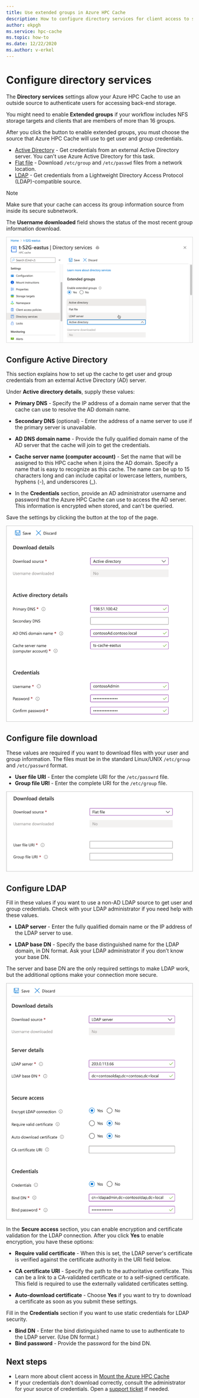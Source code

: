 ```yaml
---
title: Use extended groups in Azure HPC Cache
description: How to configure directory services for client access to storage targets in Azure HPC Cache
author: ekpgh
ms.service: hpc-cache
ms.topic: how-to
ms.date: 12/22/2020
ms.author: v-erkel
---
```


# Configure directory services

The **Directory services** settings allow your Azure HPC Cache to use an outside source to authenticate users for accessing back-end storage.

You might need to enable **Extended groups** if your workflow includes NFS storage targets and clients that are members of more than 16 groups.

After you click the button to enable extended groups, you must choose the source that Azure HPC Cache will use to get user and group credentials.

* [Active Directory](#configure-active-directory) - Get credentials from an external Active Directory server. You can't use Azure Active Directory for this task.
* [Flat file](#configure-file-download) - Download `/etc/group` and `/etc/passwd` files from a network location.
* [LDAP](#configure-ldap) - Get credentials from a Lightweight Directory Access Protocol (LDAP)-compatible source.

> [!NOTE]
> Make sure that your cache can access its group information source from inside its secure subnetwork.<!-- + details/examples -->

The **Username downloaded** field shows the status of the most recent group information download.

![screenshot of directory services page settings page in portal, with the Yes option selected for extended groups, and the drop-down menu labeled Download source open](media/directory-services-select-group-source.png)

## Configure Active Directory

This section explains how to set up the cache to get user and group credentials from an external Active Directory (AD) server.

Under **Active directory details**, supply these values:

* **Primary DNS** - Specify the IP address of a domain name server that the cache can use to resolve the AD domain name.

* **Secondary DNS** (optional) - Enter the address of a name server to use if the primary server is unavailable.

* **AD DNS domain name** - Provide the fully qualified domain name of the AD server that the cache will join to get the credentials.

* **Cache server name (computer account)** - Set the name that will be assigned to this HPC cache when it joins the AD domain. Specify a name that is easy to recognize as this cache. The name can be up to 15 characters long and can include capital or lowercase letters, numbers, hyphens (-), and underscores (_).

* In the **Credentials** section, provide an AD administrator username and password that the Azure HPC Cache can use to access the AD server. This information is encrypted when stored, and can't be queried.

Save the settings by clicking the button at the top of the page.

![screenshot of Download details section with Active Directory values filled in](media/group-download-details-ad.png)

## Configure file download

These values are required if you want to download files with your user and group information. The files must be in the standard Linux/UNIX `/etc/group` and `/etc/passwrd` format.

* **User file URI** - Enter the complete URI for the `/etc/passwrd` file.
* **Group file URI** - Enter the complete URI for the `/etc/group` file.

![screenshot of Download details section for a flat file download](media/group-download-details-file.png)

## Configure LDAP

Fill in these values if you want to use a non-AD LDAP source to get user and group credentials. Check with your LDAP administrator if you need help with these values.

* **LDAP server** - Enter the fully qualified domain name or the IP address of the LDAP server to use. <!-- only one, not up to 3 -->

* **LDAP base DN** - Specify the base distinguished name for the LDAP domain, in DN format. Ask your LDAP administrator if you don’t know your base DN.

The server and base DN are the only required settings to make LDAP work, but the additional options make your connection more secure.

![screenshot of the LDAP configuration area of the directory services page settings page](media/group-download-details-ldap.png)

In the **Secure access** section, you can enable encryption and certificate validation for the LDAP connection. After you click **Yes** to enable encryption, you have these options:

* **Require valid certificate** - When this is set, the LDAP server's certificate is verified against the certificate authority in the URI field below.

* **CA certificate URI** - Specify the path to the authoritative certificate. This can be a link to a CA-validated certificate or to a self-signed certificate. This field is required to use the externally validated certificates setting.

* **Auto-download certificate** - Choose **Yes** if you want to try to download a certificate as soon as you submit these settings.

Fill in the **Credentials** section if you want to use static credentials for LDAP security.

* **Bind DN** - Enter the bind distinguished name to use to authenticate to the LDAP server. (Use DN format.)
* **Bind password** - Provide the password for the bind DN.

## Next steps

* Learn more about client access in [Mount the Azure HPC Cache](hpc-cache-mount.md)
* If your credentials don't download correctly, consult the administrator for your source of credentials. Open a [support ticket](hpc-cache-support-ticket.md) if needed.
